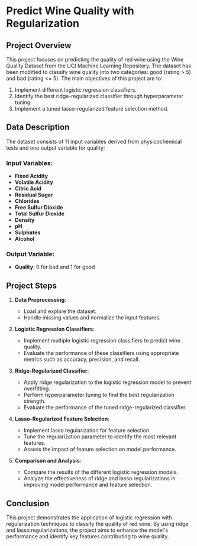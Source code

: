 # Predict Wine Quality with Regularization

## Project Overview

This project focuses on predicting the quality of red wine using the Wine Quality Dataset from the UCI Machine Learning Repository. The dataset has been modified to classify wine quality into two categories: good (rating > 5) and bad (rating <= 5). The main objectives of this project are to:

1. Implement different logistic regression classifiers.
2. Identify the best ridge-regularized classifier through hyperparameter tuning.
3. Implement a tuned lasso-regularized feature selection method.

## Data Description

The dataset consists of 11 input variables derived from physicochemical tests and one output variable for quality:

### Input Variables:
- **Fixed Acidity**
- **Volatile Acidity**
- **Citric Acid**
- **Residual Sugar**
- **Chlorides**
- **Free Sulfur Dioxide**
- **Total Sulfur Dioxide**
- **Density**
- **pH**
- **Sulphates**
- **Alcohol**

### Output Variable:
- **Quality**: 0 for bad and 1 for good

## Project Steps

1. **Data Preprocessing**: 
   - Load and explore the dataset.
   - Handle missing values and normalize the input features.

2. **Logistic Regression Classifiers**: 
   - Implement multiple logistic regression classifiers to predict wine quality.
   - Evaluate the performance of these classifiers using appropriate metrics such as accuracy, precision, and recall.

3. **Ridge-Regularized Classifier**:
   - Apply ridge regularization to the logistic regression model to prevent overfitting.
   - Perform hyperparameter tuning to find the best regularization strength.
   - Evaluate the performance of the tuned ridge-regularized classifier.

4. **Lasso-Regularized Feature Selection**:
   - Implement lasso regularization for feature selection.
   - Tune the regularization parameter to identify the most relevant features.
   - Assess the impact of feature selection on model performance.

5. **Comparison and Analysis**:
   - Compare the results of the different logistic regression models.
   - Analyze the effectiveness of ridge and lasso regularizations in improving model performance and feature selection.

## Conclusion

This project demonstrates the application of logistic regression with regularization techniques to classify the quality of red wine. By using ridge and lasso regularizations, the project aims to enhance the model's performance and identify key features contributing to wine quality.
